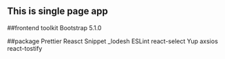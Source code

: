 ## This is single page app

##frontend toolkit
Bootstrap 5.1.0

##package
Prettier
Reasct Snippet
\_lodesh
ESLint
react-select
Yup
axsios
react-tostify


